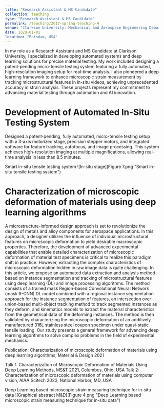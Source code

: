 ```yaml
---
title: "Research Assistant & MS Candidate"
collection: teaching
type: "Research Assistant & MS Candidate"
permalink: /teaching/2017-spring-teaching-4
venue: "Clarkson University, Mechanical and Aerospace Engineering Department"
date: 2020-01-01
location: "Potsdam, USA"
---
```


In my role as a Research Assistant and MS Candidate at Clarkson University, I specialized in developing automated systems and deep learning solutions for precise material testing. My work included designing a patent-pending micro-tensile testing system featuring a fully automated, high-resolution imaging setup for real-time analysis. I also pioneered a deep learning framework to enhance microscopic strain measurement by tracking microstructural features in in-situ videos, achieving unprecedented accuracy in strain analysis. These projects represent my commitment to advancing material testing through automation and AI innovation.

Development of Automated In-Situ Testing System
======
Designed a patent-pending, fully automated, micro-tensile testing setup with a 3-axis motorized stage, precision stepper motors, and integrated software for feature tracking, autofocus, and image processing. This system achieves high-resolution imaging at multiple magnifications, allowing real-time analysis in less than 8.5 minutes.

Smart in-situ tensile testing system
![In-situ stage](Figure 7.png "Smart in-situ tensile testing system")

Characterization of microscopic deformation of materials using deep learning algorithms
======
A microstructure-informed design approach is set to revolutionize the design of metals and alloy components for aerospace applications. In this approach, a designer utilizes the influence of individual microstructural features on microscopic deformation to yield desirable macroscopic properties. Therefore, the development of advanced experimental capabilities that enable detailed characterization of microscopic deformation of material test specimens is critical to realize this paradigm shift in practice. However, extracting the complex characteristics of microscopic deformation hidden in raw image data is quite challenging. In this article, we propose an automated data extraction and analysis method based on instance segmentation and tracking of microstructural features using deep learning (DL) and image processing algorithms. The method consists of a trained mask Region-based Convolutional Neural Network (mask R-CNN) DL model combined with a regional instance segmentation approach for the instance segmentation of features, an intersection over union-based multi-object tracking method to track segmented instances as they deform, and kinematics models to extract the material characteristics from the geometrical data of the deforming instances. The method is then validated by characterizing the microscopic deformation of an additively manufactured 316L stainless steel coupon specimen under quasi-static tensile loading. Our study presents a general framework for advancing deep learning algorithms to solve complex problems in the field of experimental mechanics.

Publication: Characterization of microscopic deformation of materials using deep learning algorithms, Material & Design 2021

Talk 1: Characterization of Microscopic Deformation of Materials Using Deep Learning Methods, MS&T 2021, Columbus, Ohio, USA
Talk 2: Characterization of microscopic deformation of materials using computer vision, AIAA Scitech 2023, National Harbor, MD, USA

Deep Learning based microscopic strain measuring technique for in-situ data
![Graphical abstract M&D](Figure 4.png "Deep Learning based microscopic strain measuring technique for in-situ data")
